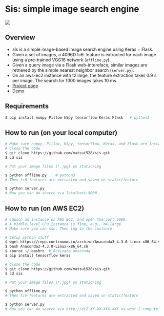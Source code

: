 # Sis: simple image search engine

![](http://yusukematsui.me/project/sis/img/overview.jpg)

## Overview
- *sis* is a simple image-based image search engine using Keras + Flask.
- Given a set of images, a 4096D fc6-feature is extracted for each image using a pre-trained VGG16 network (`offline.py`).
- Given a query image via a Flask web-intereface, similar images are retrieved by the simple nearest neighbor search (`server.py`).
- On an aws-ec2 instance with t2.large, the feature extraction takes 0.9 s per image. The search for 1000 images takes 10 ms.
- [Project page](http://yusukematsui.me/project/sis/sis.html)
- [Demo](http://www.simple-image-search.xyz/)

## Requirements
```bash
$ pip install numpy Pillow h5py tensorflow Keras Flask   # python3
```

## How to run (on your local computer)
```bash
# Make sure numpy, Pillow, h5py, tensorflow, Keras, and Flask are installed
# Clone the code
$ git clone https://github.com/matsui528/sis.git
$ cd sis

# Put your image files (*.jpg) on static/img

$ python offline.py    # python3
# Then fc6 features are extracted and saved on static/feature

$ python server.py
# Now you can do search via localhost:5000
```

## How to run (on AWS EC2)
```bash
# Launch an instance on AWS EC2, and open the port 5000.
# A middle-level CPU instance is fine, e.g., m4.large.
# Make sure you can ssh. Then log in the instance.

# Setup python stuff
$ wget https://repo.continuum.io/archive/Anaconda3-4.3.0-Linux-x86_64.sh
$ bash Anaconda3-4.3.0-Linux-x86_64.sh
$ source ~/.bashrc  # Activate anaconda
$ pip install tensorflow keras

# Clone the code
$ git clone https://github.com/matsui528/sis.git
$ cd sis

# Put your image files (*.jpg) on static/img

$ python offline.py
# Then fc6 features are extracted and saved on static/feature

$ python server.py
# Now you can do search via http://ec2-XX-XX-XXX-XXX.us-west-2.compute.amazonaws.com:5000
```
